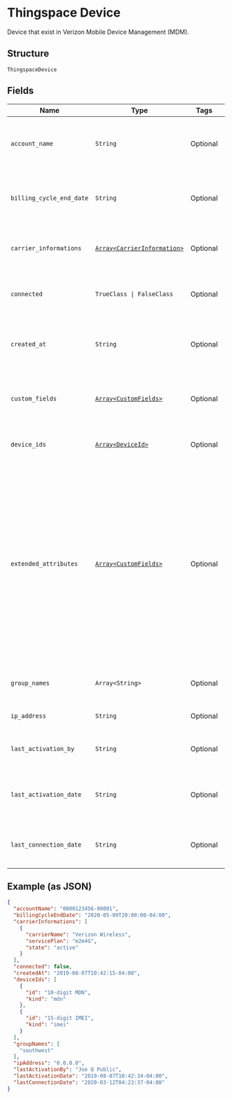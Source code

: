 
# Thingspace Device

Device that exist in Verizon Mobile Device Management (MDM).

## Structure

`ThingspaceDevice`

## Fields

| Name | Type | Tags | Description |
|  --- | --- | --- | --- |
| `account_name` | `String` | Optional | The billing account that the device is associated with. |
| `billing_cycle_end_date` | `String` | Optional | The date that the device's current billing cycle ends. |
| `carrier_informations` | [`Array<CarrierInformation>`](../../doc/models/carrier-information.md) | Optional | The carrier information associated with the device. |
| `connected` | `TrueClass \| FalseClass` | Optional | True if the device is connected; false if it is not. |
| `created_at` | `String` | Optional | The date and time that the device was added to the system. |
| `custom_fields` | [`Array<CustomFields>`](../../doc/models/custom-fields.md) | Optional | The custom fields and values that have been set for the device. |
| `device_ids` | [`Array<DeviceId>`](../../doc/models/device-id.md) | Optional | All identifiers for the device. |
| `extended_attributes` | [`Array<CustomFields>`](../../doc/models/custom-fields.md) | Optional | Any extended attributes for the device, as Key and Value pairs. The pairs listed below are returned as part of the response for a single device, but are not included if the request was for information about multiple devices. |
| `group_names` | `Array<String>` | Optional | The device groups that the device belongs to. |
| `ip_address` | `String` | Optional | The IP address of the device. |
| `last_activation_by` | `String` | Optional | The user who last activated the device. |
| `last_activation_date` | `String` | Optional | The date and time that the device was last activated. |
| `last_connection_date` | `String` | Optional | The most recent connection date and time. |

## Example (as JSON)

```json
{
  "accountName": "0000123456-00001",
  "billingCycleEndDate": "2020-05-09T20:00:00-04:00",
  "carrierInformations": [
    {
      "carrierName": "Verizon Wireless",
      "servicePlan": "m2m4G",
      "state": "active"
    }
  ],
  "connected": false,
  "createdAt": "2019-08-07T10:42:15-04:00",
  "deviceIds": [
    {
      "id": "10-digit MDN",
      "kind": "mdn"
    },
    {
      "id": "15-digit IMEI",
      "kind": "imei"
    }
  ],
  "groupNames": [
    "southwest"
  ],
  "ipAddress": "0.0.0.0",
  "lastActivationBy": "Joe Q Public",
  "lastActivationDate": "2019-08-07T10:42:34-04:00",
  "lastConnectionDate": "2020-03-12T04:23:37-04:00"
}
```

